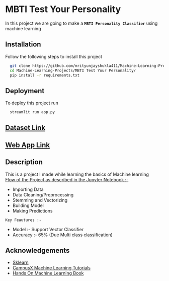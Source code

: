 
# MBTI Test Your Personality

In this project we are going to make a **`MBTI Personality Classifier`** using machine learning

## Installation

Follow the following steps to install this project

```bash
  git clone https://github.com/mrityunjayshukla411/Machine-Learning-Projects.git 
  cd Machine-Learning-Projects/MBTI Test Your Personality/
  pip install -r requirements.txt
```
    
## Deployment

To deploy this project run

```bash
  streamlit run app.py
```

## [Dataset Link](https://www.kaggle.com/code/abhijitsingh001/mbti-test-your-personality/data)

## [Web App Link](https://mbti-personality-kalishasur.herokuapp.com/)

## Description

This is a project I made while learning the basics of Machine learning  
[Flow of the Project as described in the Jupyter Notebook :-](https://github.com/mrityunjayshukla411/Machine-Learning-Projects/blob/main/MBTI%20Test%20Your%20Personality/mbti_test_your_personality.ipynb)  
* Importing Data
* Data Cleaning/Preprocessing
* Stemming and Vectorizing
* Building Model
* Making Predictions

`Key Feautures :-` 
* Model :- Support Vector Classifier
* Accuracy :- 65% (Due Multi class classification)



## Acknowledgements

 - [Sklearn](https://scikit-learn.org/stable/)
 - [CampusX Machine Learning Tutorials](https://www.youtube.com/c/CampusX-official/featured)
 - [Hands On Machine Learning Book](https://www.oreilly.com/library/view/hands-on-machine-learning/9781492032632/)
